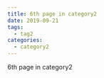 ```yaml
---
title: 6th page in category2
date: 2019-09-21
tags:
  - tag2
categories:
  - category2
---
```


6th page in category2
